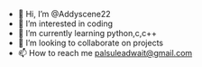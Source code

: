 - 👋 Hi, I’m @Addyscene22
- 👀 I’m interested in coding 
- 🌱 I’m currently learning python,c,c++
- 💞️ I’m looking to collaborate on projects
- 📫 How to reach me palsuleadwait@gmail.com

<!---
Addyscene22/Addyscene22 is a ✨ special ✨ repository because its `README.md` (this file) appears on your GitHub profile.
You can click the Preview link to take a look at your changes.
--->
